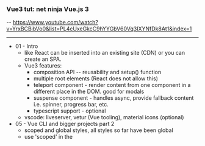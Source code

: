 ### Vue3 tut: net ninja Vue.js 3

-- https://www.youtube.com/watch?v=YrxBCBibVo0&list=PL4cUxeGkcC9hYYGbV60Vq3IXYNfDk8At1&index=1

---
- 01 - Intro
  - like React can be inserted into an existing site (CDN) or you can create an SPA.
  - Vue3 features:
    - composition API -- reusability and setup() function
    - multiple root elements (React does not allow this)
    - teleport component - render content from one component in a different place in the DOM. good for modals
    - suspense component - handles async, provide fallback content i.e. spinner, progress bar, etc.
    - typescript support - optional
  - vscode: liveserver, vetur (Vue tooling), material icons (optional)
- 05 - Vue CLI and bigger projects part 2 
  - scoped and global styles, all styles so far have been global
  - use 'scoped' in the <style> sections -> performance hit due to all of the data attributes created.
  - could just make the selectors more specific.
  - could create a /assets/global.css -> import it in main.js
  - props - just like react - pass data to component from parent component. see header, content, theme props passed to Modal.vue from App.vue
  - emit custom events - show/hide the modal - see showModal property and the custom event 'close'
  - event modifiers - prevent the modal from closing when you click the modal -- restrict the 'backdrop' element to click on it's self and not a child -- use a click event modifier, i.e.:  @click.right (right-click) -- intellisense will list when you type '@click.' -- used @click.self on the 'backdrop' element! 
  - slots -- what if we wanted to pass an entire form (template) into the Modal component? see Modal.vue -> '<slot></slot>' and App.vue where the template is defined. note 'named' slots -> links.
  - another modal
  - teleport: vue3 -> teleport component -> teleport content to a different location in the DOM even outside the scope of vue (id="app")


